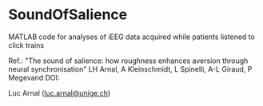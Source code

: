 # SoundOfSalience

MATLAB code for analyses of iEEG data acquired while patients listened to click trains 

Ref.: 
"The sound of salience: how roughness enhances aversion through neural synchronisation" 
LH Arnal, A Kleinschmidt, L Spinelli, A-L Giraud, P Megevand 
DOI: 

Luc Arnal (luc.arnal@unige.ch)
